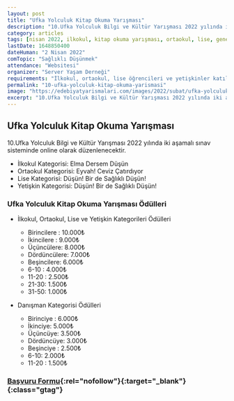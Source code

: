 ```yaml
---
layout: post
title: "Ufka Yolculuk Kitap Okuma Yarışması"
description: "10.Ufka Yolculuk Bilgi ve Kültür Yarışması 2022 yılında iki aşamalı sınav sisteminde online olarak düzenlenecektir."
category: articles
tags: [nisan 2022, ilkokul, kitap okuma yarışması, ortaokul, lise, genel]
lastDate: 1648850400
dateHuman: "2 Nisan 2022"
comTopic: "Sağlıklı Düşünmek"
attendance: "Websitesi"
organizer: "Server Yaşam Derneği"
requirements: "İlkokul, ortaokul, lise öğrencileri ve yetişkinler katılabilir"
permalink: "10-ufka-yolculuk-kitap-okuma-yarismasi"
image: "https://edebiyatyarismalari.com/images/2022/subat/ufka-yolculuk-kitap-okuma-yarismasi.jpeg"
excerpt: "10.Ufka Yolculuk Bilgi ve Kültür Yarışması 2022 yılında iki aşamalı sınav sisteminde online olarak düzenlenecektir."
---
```


## Ufka Yolculuk Kitap Okuma Yarışması
10.Ufka Yolculuk Bilgi ve Kültür Yarışması 2022 yılında iki aşamalı sınav sisteminde online olarak düzenlenecektir.  

- İlkokul Kategorisi: Elma Dersem Düşün
- Ortaokul Kategorisi: Eyvah! Ceviz Çatırdıyor
- Lise Kategorisi: Düşün! Bir de Sağlıklı Düşün!
- Yetişkin Kategorisi: Düşün! Bir de Sağlıklı Düşün!

### Ufka Yolculuk Kitap Okuma Yarışması Ödülleri
- İlkokul, Ortaokul, Lise ve Yetişkin Kategorileri Ödülleri
    - Birincilere : 10.000₺
    - İkincilere : 9.000₺
    - Üçüncülere: 8.000₺
    - Dördüncülere: 7.000₺
    - Beşincilere: 6.000₺
    - 6-10 : 4.000₺
    - 11-20 : 2.500₺
    - 21-30: 1.500₺
    - 31-50: 1.000₺

- Danışman Kategorisi Ödülleri
    - Birinciye : 6.000₺
    - İkinciye: 5.000₺
    - Üçüncüye: 3.500₺
    - Dördüncüye: 3.000₺
    - Beşinciye : 2.500₺
    - 6-10: 2.000₺
    - 11-20 : 1.500₺

### [Başvuru Formu](https://www.ufkayolculuk.com/tr/account/registercontest){:rel="nofollow"}{:target="_blank"}{:class="gtag"}